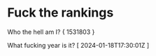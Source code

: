 # Fuck the rankings

Who the hell am I?
{ 1531803 }

What fucking year is it?
[ 2024-01-18T17:30:01Z ]
